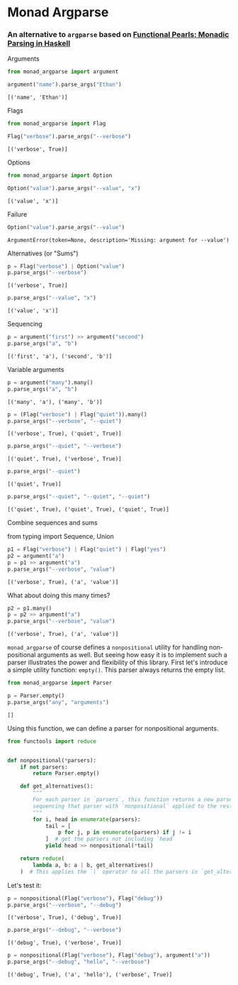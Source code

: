 # Monad Argparse

### An alternative to `argparse` based on [Functional Pearls: Monadic Parsing in Haskell](https://www.cs.nott.ac.uk/~pszgmh/pearl.pdf)

Arguments


```python
from monad_argparse import argument

argument("name").parse_args("Ethan")
```




    [('name', 'Ethan')]



Flags


```python
from monad_argparse import Flag

Flag("verbose").parse_args("--verbose")
```




    [('verbose', True)]



Options


```python
from monad_argparse import Option

Option("value").parse_args("--value", "x")
```




    [('value', 'x')]



Failure


```python
Option("value").parse_args("--value")
```




    ArgumentError(token=None, description='Missing: argument for --value')



Alternatives (or "Sums")


```python
p = Flag("verbose") | Option("value")
p.parse_args("--verbose")
```




    [('verbose', True)]




```python
p.parse_args("--value", "x")
```




    [('value', 'x')]



Sequencing


```python
p = argument("first") >> argument("second")
p.parse_args("a", "b")
```




    [('first', 'a'), ('second', 'b')]



Variable arguments


```python
p = argument("many").many()
p.parse_args("a", "b")
```




    [('many', 'a'), ('many', 'b')]




```python
p = (Flag("verbose") | Flag("quiet")).many()
p.parse_args("--verbose", "--quiet")
```




    [('verbose', True), ('quiet', True)]




```python
p.parse_args("--quiet", "--verbose")
```




    [('quiet', True), ('verbose', True)]




```python
p.parse_args("--quiet")
```




    [('quiet', True)]




```python
p.parse_args("--quiet", "--quiet", "--quiet")
```




    [('quiet', True), ('quiet', True), ('quiet', True)]



Combine sequences and sums

from typing import Sequence, Union


```python
p1 = Flag("verbose") | Flag("quiet") | Flag("yes")
p2 = argument("a")
p = p1 >> argument("a")
p.parse_args("--verbose", "value")
```




    [('verbose', True), ('a', 'value')]



What about doing this many times?


```python
p2 = p1.many()
p = p2 >> argument("a")
p.parse_args("--verbose", "value")
```




    [('verbose', True), ('a', 'value')]



`monad_argparse` of course defines a `nonpositional` utility for handling non-positional arguments as well. But seeing how easy it is to implement such a parser illustrates the power and flexibility of this library.
First let's introduce a simple utility function: `empty()`. This parser always returns the empty list.


```python
from monad_argparse import Parser

p = Parser.empty()
p.parse_args("any", "arguments")
```




    []



Using this function, we can define a parser for nonpositional arguments.


```python
from functools import reduce


def nonpositional(*parsers):
    if not parsers:
        return Parser.empty()

    def get_alternatives():
        """
        For each parser in `parsers`, this function returns a new parser,
        sequencing that parser with `nonpositional` applied to the rest of the parsers.
        """
        for i, head in enumerate(parsers):
            tail = [
                p for j, p in enumerate(parsers) if j != i
            ]  # get the parsers not including `head`
            yield head >> nonpositional(*tail)

    return reduce(
        lambda a, b: a | b, get_alternatives()
    )  # This applies the `|` operator to all the parsers in `get_alternatives()`
```

Let's test it:


```python
p = nonpositional(Flag("verbose"), Flag("debug"))
p.parse_args("--verbose", "--debug")
```




    [('verbose', True), ('debug', True)]




```python
p.parse_args("--debug", "--verbose")
```




    [('debug', True), ('verbose', True)]




```python
p = nonpositional(Flag("verbose"), Flag("debug"), argument("a"))
p.parse_args("--debug", "hello", "--verbose")
```




    [('debug', True), ('a', 'hello'), ('verbose', True)]
